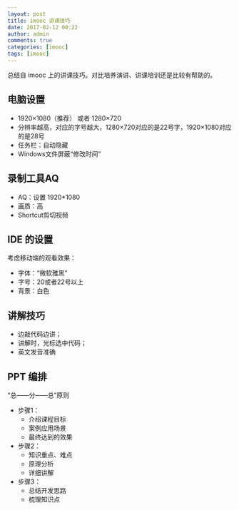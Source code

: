 ```yaml
---
layout: post
title: imooc 讲课技巧
date: 2017-02-12 00:22
author: admin
comments: true
categories: [imooc]
tags: [imooc]
---
```


总结自 imooc 上的讲课技巧。对比培养演讲、讲课培训还是比较有帮助的。

<!-- more -->

## 电脑设置

* 1920×1080（推荐） 或者 1280×720 
* 分辨率越高，对应的字号越大，1280×720对应的是22号字，1920×1080对应的是28号
* 任务栏：自动隐藏
* Windows文件屏蔽“修改时间”

## 录制工具AQ

* AQ：设置 1920*1080
* 画质：高
* Shortcut剪切视频

## IDE 的设置

考虑移动端的观看效果：

* 字体：“微软雅黑”
* 字号：20或者22号以上
* 背景：白色 

## 讲解技巧

* 边敲代码边讲；
* 讲解时，光标选中代码；
* 英文发音准确

## PPT 编排

“总——分——总”原则

* 步骤1：
	* 介绍课程目标
	* 案例应用场景
	* 最终达到的效果
* 步骤2：
	* 知识重点、难点
	* 原理分析
	* 详细讲解
* 步骤3：
	* 总结开发思路
	* 梳理知识点